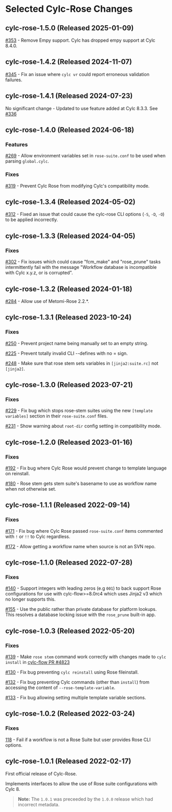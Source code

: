 # Selected Cylc-Rose Changes

<!-- The topmost release date is automatically updated by GitHub Actions. When
creating a new release entry be sure to copy & paste the span tag with the
`actions:bind` attribute, which is used by a regex to find the text to be
updated. Only the first match gets replaced, so it's fine to leave the old
ones in. -->

## __cylc-rose-1.5.0 (<span actions:bind='release-date'>Released 2025-01-09</span>)__

[#353](https://github.com/cylc/cylc-rose/pull/353) - Remove Empy support.
Cylc has dropped empy support at Cylc 8.4.0.

## __cylc-rose-1.4.2 (<span actions:bind='release-date'>Released 2024-11-07</span>)__

[#345](https://github.com/cylc/cylc-rose/pull/345) - Fix an issue
where `cylc vr` could report erroneous validation failures.

## __cylc-rose-1.4.1 (<span actions:bind='release-date'>Released 2024-07-23</span>)__

No significant change - Updated to use feature added at Cylc 8.3.3.
See [#336](https://github.com/cylc/cylc-rose/pull/336)

## __cylc-rose-1.4.0 (<span actions:bind='release-date'>Released 2024-06-18</span>)__

### Features

[#269](https://github.com/cylc/cylc-rose/pull/269) - Allow environment variables
set in ``rose-suite.conf`` to be used when parsing ``global.cylc``.

### Fixes

[#319](https://github.com/cylc/cylc-rose/pull/319) - Prevent Cylc Rose
from modifying Cylc's compatibility mode.


## __cylc-rose-1.3.4 (<span actions:bind='release-date'>Released 2024-05-02</span>)__

[#312](https://github.com/cylc/cylc-rose/pull/312) - Fixed an issue that could cause the cylc-rose CLI options (`-S`, `-D`, `-O`) to be applied incorrectly.


## __cylc-rose-1.3.3 (<span actions:bind='release-date'>Released 2024-04-05</span>)__

### Fixes

[#302](https://github.com/cylc/cylc-rose/pull/302) -
Fix issues which could cause "fcm_make" and "rose_prune" tasks intermittently
fail with the message
"Workflow database is incompatible with Cylc x.y.z, or is corrupted".


## __cylc-rose-1.3.2 (<span actions:bind='release-date'>Released 2024-01-18</span>)__

[#284](https://github.com/cylc/cylc-rose/pull/284) - Allow use of Metomi-Rose 2.2.*.


## __cylc-rose-1.3.1 (<span actions:bind='release-date'>Released 2023-10-24</span>)__

### Fixes

[#250](https://github.com/cylc/cylc-rose/pull/250) - Prevent project
name being manually set to an empty string.

[#225](https://github.com/cylc/cylc-rose/pull/225) - Prevent totally invalid
CLI --defines with no = sign.

[#248](https://github.com/cylc/cylc-rose/pull/248) - Make sure that
rose stem sets variables in `[jinja2:suite.rc]` not `[jinja2]`.

## __cylc-rose-1.3.0 (<span actions:bind='release-date'>Released 2023-07-21</span>)__

### Fixes

[#229](https://github.com/cylc/cylc-rose/pull/229) -
Fix bug which stops rose-stem suites using the new `[template variables]` section
in their `rose-suite.conf` files.

[#231](https://github.com/cylc/cylc-rose/pull/231) - Show warning about
`root-dir` config setting in compatibility mode.

## __cylc-rose-1.2.0 (<span actions:bind='release-date'>Released 2023-01-16</span>)__

### Fixes

[#192](https://github.com/cylc/cylc-rose/pull/192) -
Fix bug where Cylc Rose would prevent change to template language on reinstall.

[#180](https://github.com/cylc/cylc-rose/pull/180) -
Rose stem gets stem suite's basename to use as workflow name when not otherwise
set.

## __cylc-rose-1.1.1 (<span actions:bind='release-date'>Released 2022-09-14</span>)__

### Fixes

[#171](https://github.com/cylc/cylc-rose/pull/171) - Fix bug where Cylc Rose
passed `rose-suite.conf` items commented with `!` or `!!` to Cylc regardless.

[#172](https://github.com/cylc/cylc-rose/pull/172) - Allow getting a workflow
name when source is not an SVN repo.

## __cylc-rose-1.1.0 (<span actions:bind='release-date'>Released 2022-07-28</span>)__

### Fixes

[#140](https://github.com/cylc/cylc-rose/pull/140) -
Support integers with leading zeros (e.g `001`) to back support Rose
configurations for use with cylc-flow>=8.0rc4 which uses Jinja2 v3 which
no longer supports this.

[#155](https://github.com/cylc/cylc-rose/pull/155) -
Use the public rather than private database for platform lookups. This resolves
a database locking issue with the `rose_prune` built-in app.

## __cylc-rose-1.0.3 (<span actions:bind='release-date'>Released 2022-05-20</span>)__

### Fixes

[#139](https://github.com/cylc/cylc-rose/pull/139) - Make `rose stem` command
work correctly with changes made to `cylc install` in
[cylc-flow PR #4823](https://github.com/cylc/cylc-flow/pull/4823)

[#130](https://github.com/cylc/cylc-rose/pull/130) - Fix bug preventing
``cylc reinstall`` using Rose fileinstall.

[#132](https://github.com/cylc/cylc-rose/pull/132) - Fix bug preventing
Cylc commands (other than `install`) from accessing the content of
`--rose-template-variable`.

[#133](https://github.com/cylc/cylc-rose/pull/133) - Fix bug allowing setting
multiple template variable sections.

## __cylc-rose-1.0.2 (<span actions:bind='release-date'>Released 2022-03-24</span>)__

### Fixes

[118](https://github.com/cylc/cylc-rose/pull/118) - Fail if
a workflow is not a Rose Suite but user provides Rose CLI options.

## __cylc-rose-1.0.1 (Released 2022-02-17)__

First official release of Cylc-Rose.

Implements interfaces to allow the use of Rose suite configurations with
Cylc 8.

> **Note:**
> The `1.0.1` was preceeded by the `1.0.0` release which had incorrect metadata.
